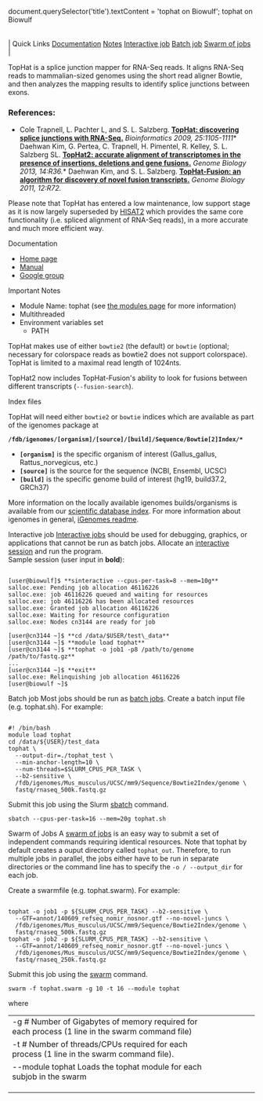 

document.querySelector('title').textContent = 'tophat on Biowulf';
tophat on Biowulf


|  |
| --- |
| 
Quick Links
[Documentation](#doc)
[Notes](#notes)
[Interactive job](#int) 
[Batch job](#sbatch) 
[Swarm of jobs](#swarm) 
 |


TopHat is a splice junction mapper for RNA-Seq reads. It aligns RNA-Seq reads
to mammalian-sized genomes using the short read aligner Bowtie, and then
analyzes the mapping results to identify splice junctions between exons.


  

  

### References:


* Cole Trapnell, L. Pachter L, and S. L. Salzberg.
 [**TopHat: discovering splice junctions with RNA-Seq.**](http://www.ncbi.nlm.nih.gov/pubmed/19289445)
*Bioinformatics 2009, 25:1105-1111** Daehwan Kim, G. Pertea, C. Trapnell, H. Pimentel, R. Kelley, S. L. Salzberg SL. 
 [**TopHat2: accurate alignment of transcriptomes in the presence of insertions, deletions and gene fusions.**](http://www.ncbi.nlm.nih.gov/pubmed/23618408)
*Genome Biology 2013, 14:R36.** Daehwan Kim, and S. L. Salzberg.
 [**TopHat-Fusion: an algorithm for discovery of novel fusion transcripts.**](http://www.ncbi.nlm.nih.gov/pubmed/21835007)
*Genome Biology 2011, 12:R72.*



Please note that TopHat has entered a low maintenance, low support stage as it is now largely superseded by [HISAT2](hisat.html) which provides the same core functionality (i.e. spliced alignment of RNA-Seq reads), in a more accurate and much more efficient way.



Documentation
* [Home page](http://ccb.jhu.edu/software/tophat/index.shtml)
* [Manual](http://ccb.jhu.edu/software/tophat/manual.shtml)
* [Google group](https://groups.google.com/forum/#!forum/tuxedo-tools-users)


Important Notes
* Module Name: tophat (see [the modules page](/apps/modules.html) for more information)
* Multithreaded
* Environment variables set 
	+ PATH


TopHat makes use of either `bowtie2` (the default) or `bowtie` (optional; 
necessary for colorspace reads as bowtie2 does not support colorspace). TopHat
is limited to a maximal read length of 1024nts.


TopHat2 now includes TopHat-Fusion's ability to look for fusions between
different transcripts (`--fusion-search`).



Index files


TopHat will need either `bowtie2` or `bowtie` indices which are available
as part of the igenomes package at


**`/fdb/igenomes/[organism]/[source]/[build]/Sequence/Bowtie[2]Index/*`**


* **`[organism]`** is the specific organism of interest
 (Gallus\_gallus, Rattus\_norvegicus, etc.)
* **`[source]`** is the source for the sequence (NCBI,
 Ensembl, UCSC)
* **`[build]`** is the specific genome build of interest
 (hg19, build37.2, GRCh37)


More information on the locally available igenomes builds/organisms
is available from our [scientific database index](https://hpc.cit.nih.gov/apps/db.php?f=Igenomes).
For more information about igenomes in general,
[iGenomes readme](ftp://igenome:G3nom3s4u@ussd-ftp.illumina.com/README.txt).



Interactive job
[Interactive jobs](/docs/userguide.html#int) should be used for debugging, graphics, or applications that cannot be run as batch jobs.
Allocate an [interactive session](/docs/userguide.html#int) and run the program.   
Sample session (user input in **bold**):



```

[user@biowulf]$ **sinteractive --cpus-per-task=8 --mem=10g**
salloc.exe: Pending job allocation 46116226
salloc.exe: job 46116226 queued and waiting for resources
salloc.exe: job 46116226 has been allocated resources
salloc.exe: Granted job allocation 46116226
salloc.exe: Waiting for resource configuration
salloc.exe: Nodes cn3144 are ready for job

[user@cn3144 ~]$ **cd /data/$USER/test\_data**
[user@cn3144 ~]$ **module load tophat**
[user@cn3144 ~]$ **tophat -o job1 -p8 /path/to/genome /path/to/fastq.gz**
...
[user@cn3144 ~]$ **exit**
salloc.exe: Relinquishing job allocation 46116226
[user@biowulf ~]$

```


Batch job
Most jobs should be run as [batch jobs](/docs/userguide.html#submit).
Create a batch input file (e.g. tophat.sh). For example:



```

#! /bin/bash
module load tophat
cd /data/${USER}/test_data
tophat \
  --output-dir=./tophat_test \
  --min-anchor-length=10 \
  --num-threads=$SLURM_CPUS_PER_TASK \
  --b2-sensitive \
  /fdb/igenomes/Mus_musculus/UCSC/mm9/Sequence/Bowtie2Index/genome \
  fastq/rnaseq_500k.fastq.gz

```

Submit this job using the Slurm [sbatch](/docs/userguide.html) command.



```
sbatch --cpus-per-task=16 --mem=20g tophat.sh
```

Swarm of Jobs 
A [swarm of jobs](/apps/swarm.html) is an easy way to submit a set of independent commands requiring identical resources.
Note that tophat by default creates
a ouput directory called `tophat_out`. Therefore, to run multiple jobs in
parallel, the jobs either have to be run in separate directories or
the command line has to specify the `-o / --output_dir` for each job.


Create a swarmfile (e.g. tophat.swarm). For example:



```

tophat -o job1 -p ${SLURM_CPUS_PER_TASK} --b2-sensitive \
  --GTF=annot/140609_refseq_nomir_nosnor.gtf --no-novel-juncs \    
  /fdb/igenomes/Mus_musculus/UCSC/mm9/Sequence/Bowtie2Index/genome \
  fastq/rnaseq_500k.fastq.gz
tophat -o job2 -p ${SLURM_CPUS_PER_TASK} --b2-sensitive \
  --GTF=annot/140609_refseq_nomir_nosnor.gtf --no-novel-juncs \    
  /fdb/igenomes/Mus_musculus/UCSC/mm9/Sequence/Bowtie2Index/genome \
  fastq/rnaseq_250k.fastq.gz

```

Submit this job using the [swarm](/apps/swarm.html) command.



```
swarm -f tophat.swarm -g 10 -t 16 --module tophat
```

where


|  |  |  |  |  |  |
| --- | --- | --- | --- | --- | --- |
| -g *#*  Number of Gigabytes of memory required for each process (1 line in the swarm command file)
 | -t *#* Number of threads/CPUs required for each process (1 line in the swarm command file).
 | --module tophat Loads the tophat module for each subjob in the swarm 
 | |
 | |
 | |






